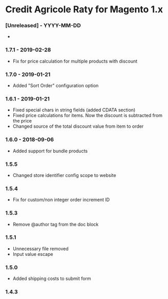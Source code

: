 # Credit Agricole Raty for Magento 1.x

### [Unreleased] - YYYY-MM-DD
*

### 1.7.1 - 2019-02-28
* Fix for price calculation for multiple products with discount

### 1.7.0 - 2019-01-21
* Added "Sort Order" configuration option

### 1.6.1 - 2019-01-21
* Fixed special chars in string fields (added CDATA section)
* Fixed price calculations for items. Now the discount is subtracted from the price
* Changed source of the total discount value from item to order
  
### 1.6.0 - 2018-09-06
* Added support for bundle products

### 1.5.5
* Changed store identifier config scope to website

### 1.5.4
* Fix for custom/non integer order increment ID

### 1.5.3
* Remove @author tag from the doc block

### 1.5.1
* Unnecessary file removed
* Input value escape

### 1.5.0
* Added shipping costs to submit form

### 1.4.3
